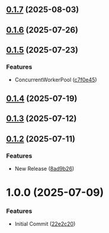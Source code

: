 ## [0.1.7](https://github.com/cloud-copilot/job/compare/v0.1.6...v0.1.7) (2025-08-03)

## [0.1.6](https://github.com/cloud-copilot/job/compare/v0.1.5...v0.1.6) (2025-07-26)

## [0.1.5](https://github.com/cloud-copilot/job/compare/v0.1.4...v0.1.5) (2025-07-23)


### Features

* ConcurrentWorkerPool ([c7f0e45](https://github.com/cloud-copilot/job/commit/c7f0e45ea0e34cca31261f9d7e5316e41f9afc11))

## [0.1.4](https://github.com/cloud-copilot/job/compare/v0.1.3...v0.1.4) (2025-07-19)

## [0.1.3](https://github.com/cloud-copilot/job/compare/v0.1.2...v0.1.3) (2025-07-12)

## [0.1.2](https://github.com/cloud-copilot/job/compare/v0.1.1...v0.1.2) (2025-07-11)


### Features

* New Release ([8ad9b26](https://github.com/cloud-copilot/job/commit/8ad9b26b463832196e145a2ae4953e3d362ee139))

# 1.0.0 (2025-07-09)


### Features

* Initial Commit ([22e2c20](https://github.com/cloud-copilot/job/commit/22e2c20681286f4bc1626fd9be0216efeaf8c766))
